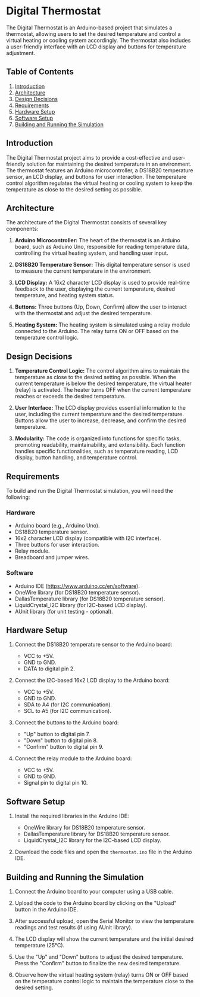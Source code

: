 # Digital Thermostat

The Digital Thermostat is an Arduino-based project that simulates a thermostat, allowing users to set the desired temperature and control a virtual heating or cooling system accordingly. The thermostat also includes a user-friendly interface with an LCD display and buttons for temperature adjustment.

## Table of Contents

1. [Introduction](#introduction)
2. [Architecture](#architecture)
3. [Design Decisions](#design-decisions)
4. [Requirements](#requirements)
5. [Hardware Setup](#hardware-setup)
6. [Software Setup](#software-setup)
7. [Building and Running the Simulation](#building-and-running-the-simulation)

## Introduction

The Digital Thermostat project aims to provide a cost-effective and user-friendly solution for maintaining the desired temperature in an environment. The thermostat features an Arduino microcontroller, a DS18B20 temperature sensor, an LCD display, and buttons for user interaction. The temperature control algorithm regulates the virtual heating or cooling system to keep the temperature as close to the desired setting as possible.

## Architecture

The architecture of the Digital Thermostat consists of several key components:

1. **Arduino Microcontroller:** The heart of the thermostat is an Arduino board, such as Arduino Uno, responsible for reading temperature data, controlling the virtual heating system, and handling user input.

2. **DS18B20 Temperature Sensor:** This digital temperature sensor is used to measure the current temperature in the environment.

3. **LCD Display:** A 16x2 character LCD display is used to provide real-time feedback to the user, displaying the current temperature, desired temperature, and heating system status.

4. **Buttons:** Three buttons (Up, Down, Confirm) allow the user to interact with the thermostat and adjust the desired temperature.

5. **Heating System:** The heating system is simulated using a relay module connected to the Arduino. The relay turns ON or OFF based on the temperature control logic.

## Design Decisions

1. **Temperature Control Logic:** The control algorithm aims to maintain the temperature as close to the desired setting as possible. When the current temperature is below the desired temperature, the virtual heater (relay) is activated. The heater turns OFF when the current temperature reaches or exceeds the desired temperature.

2. **User Interface:** The LCD display provides essential information to the user, including the current temperature and the desired temperature. Buttons allow the user to increase, decrease, and confirm the desired temperature.

3. **Modularity:** The code is organized into functions for specific tasks, promoting readability, maintainability, and extensibility. Each function handles specific functionalities, such as temperature reading, LCD display, button handling, and temperature control.

## Requirements

To build and run the Digital Thermostat simulation, you will need the following:

### Hardware

- Arduino board (e.g., Arduino Uno).
- DS18B20 temperature sensor.
- 16x2 character LCD display (compatible with I2C interface).
- Three buttons for user interaction.
- Relay module.
- Breadboard and jumper wires.

### Software

- Arduino IDE (https://www.arduino.cc/en/software).
- OneWire library (for DS18B20 temperature sensor).
- DallasTemperature library (for DS18B20 temperature sensor).
- LiquidCrystal_I2C library (for I2C-based LCD display).
- AUnit library (for unit testing - optional).

## Hardware Setup

1. Connect the DS18B20 temperature sensor to the Arduino board:
   - VCC to +5V.
   - GND to GND.
   - DATA to digital pin 2.

2. Connect the I2C-based 16x2 LCD display to the Arduino board:
   - VCC to +5V.
   - GND to GND.
   - SDA to A4 (for I2C communication).
   - SCL to A5 (for I2C communication).

3. Connect the buttons to the Arduino board:
   - "Up" button to digital pin 7.
   - "Down" button to digital pin 8.
   - "Confirm" button to digital pin 9.

4. Connect the relay module to the Arduino board:
   - VCC to +5V.
   - GND to GND.
   - Signal pin to digital pin 10.

## Software Setup

1. Install the required libraries in the Arduino IDE:
   - OneWire library for DS18B20 temperature sensor.
   - DallasTemperature library for DS18B20 temperature sensor.
   - LiquidCrystal_I2C library for the I2C-based LCD display.

2. Download the code files and open the `thermostat.ino` file in the Arduino IDE.

## Building and Running the Simulation

1. Connect the Arduino board to your computer using a USB cable.

2. Upload the code to the Arduino board by clicking on the "Upload" button in the Arduino IDE.

3. After successful upload, open the Serial Monitor to view the temperature readings and test results (if using AUnit library).

4. The LCD display will show the current temperature and the initial desired temperature (25°C).

5. Use the "Up" and "Down" buttons to adjust the desired temperature. Press the "Confirm" button to finalize the new desired temperature.

6. Observe how the virtual heating system (relay) turns ON or OFF based on the temperature control logic to maintain the temperature close to the desired setting.
